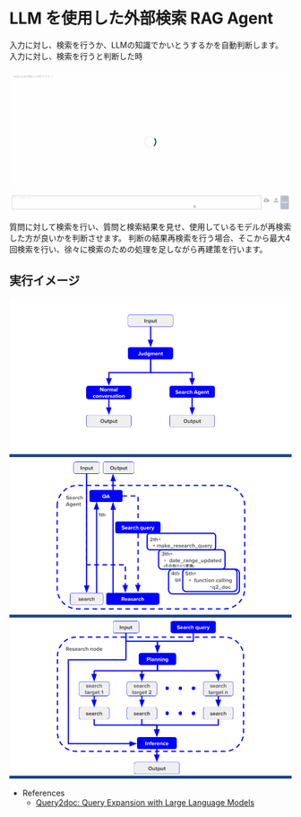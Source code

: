 # LLM を使用した外部検索 RAG Agent

入力に対し、検索を行うか、LLMの知識でかいとうするかを自動判断します。
入力に対し、検索を行うと判断した時

![search_agent_llm_bot](./search_agent_llm_bot.gif)

質問に対して検索を行い、質問と検索結果を見せ、使用しているモデルが再検索した方が良いかを判断させます。
判断の結果再検索を行う場合、そこから最大4回検索を行い、徐々に検索のための処理を足しながら再建策を行います。

## 実行イメージ
![Move Agent image](./overview_arc.png)
![Search Agent image](./search_agent_overview.png)
![research node image](./research_node.png)

- References
    - [Query2doc: Query Expansion with Large Language Models](https://arxiv.org/abs/2303.07678)
